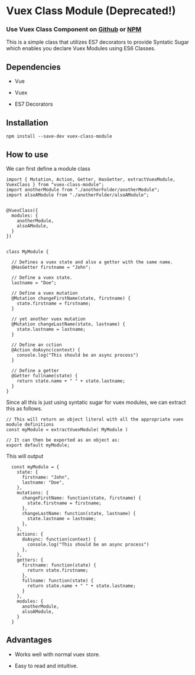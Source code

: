 # Vuex Class Module (Deprecated!)
### Use Vuex Class Component on [Github](https://github.com/michaelolof/vuex-class-component) or [NPM](https://www.npmjs.com/package/vuex-class-component)
This is a simple class that utilizes ES7 decorators to provide Syntatic Sugar which enables you declare Vuex Modules using ES6 Classes. 

## Dependencies

   * Vue

   * Vuex

   * ES7 Decorators
 

## Installation
```
npm install --save-dev vuex-class-module
```


## How to use

We can first define a module class

```
import { Mutation, Action, Getter, HasGetter, extractVuexModule, VuexClass } from "vuex-class-module";
import anotherModule from "./anotherFolder/anotherModule";
import alsoAModule from "./anotherFolder/alsoAModule";


@VuexClass({
  modules: {
    anotherModule,
    alsoAModule,
  }
})


class MyModule {
  
  // Defines a vuex state and also a getter with the same name.
  @HasGetter firstname = "John";
  
  // Define a vuex state.
  lastname = "Doe";

  // Define a vuex mutation
  @Mutation changeFirstName(state, firstname) {
    state.firstname = firstname;
  }

  // yet another vuex mutation
  @Mutation changeLastName(state, lastname) {
    state.lastname = lastname;
  }

  // Define an cction
  @Action doAsync(context) {
    console.log("This should be an async process")
  }

  // Define a getter
  @Getter fullname(state) {
    return state.name + " " + state.lastname;
  }
}
```

Since all this is just using syntatic sugar for vuex modules, we can extract this as follows.

```
// This will return an object literal with all the appropriate vuex module definitions 
const myModule = extractVuexModule( MyModule )

// It can then be exported as an object as:
export default myModule;
```

This will output
```
  const myModule = {
    state: {
      firstname: "John",
      lastname: "Doe",
    },
    mutations: {
      changeFirstName: function(state, firstname) {
        state.firstname = firstname;
      },
      changeLastName: function(state, lastname) {
        state.lastname = lastname;
      },
    },
    actions: {
      doAsync: function(context) {
        console.log("This should be an async process")
      },      
    },
    getters: {
      firstname: function(state) {
        return state.firstname;
      },
      fullname: function(state) {
        return state.name + " " + state.lastname;
      }      
    },
    modules: {
      anotherModule,
      alsoAModule,    
    }
  }
```


## Advantages
   * Works well with normal vuex store.

   * Easy to read and intuitive.


